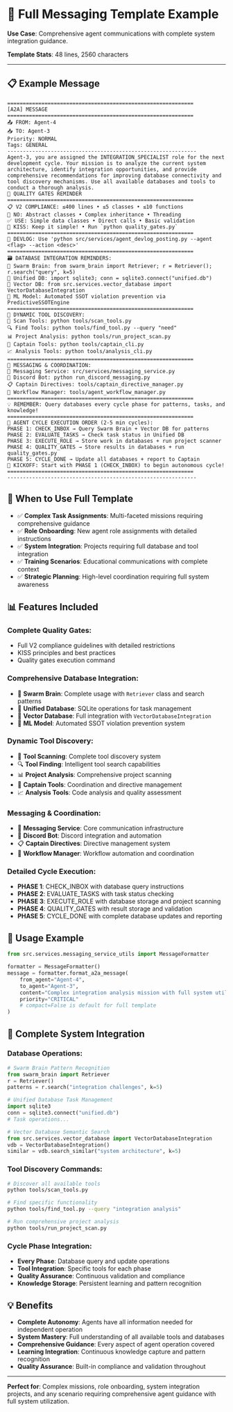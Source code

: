 # 📱 Full Messaging Template Example

**Use Case**: Comprehensive agent communications with complete system integration guidance.

**Template Stats**: 48 lines, 2560 characters

---

## 📋 **Example Message**

```
============================================================
[A2A] MESSAGE
============================================================
📤 FROM: Agent-4
📥 TO: Agent-3
Priority: NORMAL
Tags: GENERAL
-------------------------------------------------------------
Agent-3, you are assigned the INTEGRATION_SPECIALIST role for the next development cycle. Your mission is to analyze the current system architecture, identify integration opportunities, and provide comprehensive recommendations for improving database connectivity and tool discovery mechanisms. Use all available databases and tools to conduct a thorough analysis.
🎯 QUALITY GATES REMINDER
============================================================
📋 V2 COMPLIANCE: ≤400 lines • ≤5 classes • ≤10 functions
🚫 NO: Abstract classes • Complex inheritance • Threading
✅ USE: Simple data classes • Direct calls • Basic validation
🎯 KISS: Keep it simple! • Run `python quality_gates.py`
============================================================
📝 DEVLOG: Use 'python src/services/agent_devlog_posting.py --agent <flag> --action <desc>'
============================================================
🗃️ DATABASE INTEGRATION REMINDERS:
🧠 Swarm Brain: from swarm_brain import Retriever; r = Retriever(); r.search("query", k=5)
🔧 Unified DB: import sqlite3; conn = sqlite3.connect("unified.db")
🧠 Vector DB: from src.services.vector_database import VectorDatabaseIntegration
🤖 ML Model: Automated SSOT violation prevention via PredictiveSSOTEngine
============================================================
🔄 DYNAMIC TOOL DISCOVERY:
📁 Scan Tools: python tools/scan_tools.py
🔍 Find Tools: python tools/find_tool.py --query "need"
📊 Project Analysis: python tools/run_project_scan.py
🎯 Captain Tools: python tools/captain_cli.py
📈 Analysis Tools: python tools/analysis_cli.py
============================================================
🚀 MESSAGING & COORDINATION:
📨 Messaging Service: src/services/messaging_service.py
🤖 Discord Bot: python run_discord_messaging.py
📋 Captain Directives: tools/captain_directive_manager.py
🔄 Workflow Manager: tools/agent_workflow_manager.py
============================================================
💡 REMEMBER: Query databases every cycle phase for patterns, tasks, and knowledge!
============================================================
🔄 AGENT CYCLE EXECUTION ORDER (2-5 min cycles):
PHASE 1: CHECK_INBOX → Query Swarm Brain + Vector DB for patterns
PHASE 2: EVALUATE_TASKS → Check task status in Unified DB  
PHASE 3: EXECUTE_ROLE → Store work in databases + run project scanner
PHASE 4: QUALITY_GATES → Store results in databases + run quality_gates.py
PHASE 5: CYCLE_DONE → Update all databases + report to Captain
🚀 KICKOFF: Start with PHASE 1 (CHECK_INBOX) to begin autonomous cycle!
============================================================
-------------------------------------------------------------
```

## 🎯 **When to Use Full Template**

- ✅ **Complex Task Assignments**: Multi-faceted missions requiring comprehensive guidance
- ✅ **Role Onboarding**: New agent role assignments with detailed instructions
- ✅ **System Integration**: Projects requiring full database and tool integration
- ✅ **Training Scenarios**: Educational communications with complete context
- ✅ **Strategic Planning**: High-level coordination requiring full system awareness

## 📊 **Features Included**

### **Complete Quality Gates:**
- Full V2 compliance guidelines with detailed restrictions
- KISS principles and best practices
- Quality gates execution command

### **Comprehensive Database Integration:**
- 🧠 **Swarm Brain**: Complete usage with `Retriever` class and search patterns
- 🔧 **Unified Database**: SQLite operations for task management
- 🧠 **Vector Database**: Full integration with `VectorDatabaseIntegration`
- 🤖 **ML Model**: Automated SSOT violation prevention system

### **Dynamic Tool Discovery:**
- 📁 **Tool Scanning**: Complete tool discovery system
- 🔍 **Tool Finding**: Intelligent tool search capabilities
- 📊 **Project Analysis**: Comprehensive project scanning
- 🎯 **Captain Tools**: Coordination and directive management
- 📈 **Analysis Tools**: Code analysis and quality assessment

### **Messaging & Coordination:**
- 📨 **Messaging Service**: Core communication infrastructure
- 🤖 **Discord Bot**: Discord integration and automation
- 📋 **Captain Directives**: Directive management system
- 🔄 **Workflow Manager**: Workflow automation and coordination

### **Detailed Cycle Execution:**
- **PHASE 1**: CHECK_INBOX with database query instructions
- **PHASE 2**: EVALUATE_TASKS with task status checking
- **PHASE 3**: EXECUTE_ROLE with database storage and project scanning
- **PHASE 4**: QUALITY_GATES with result storage and validation
- **PHASE 5**: CYCLE_DONE with complete database updates and reporting

## 🔧 **Usage Example**

```python
from src.services.messaging_service_utils import MessageFormatter

formatter = MessageFormatter()
message = formatter.format_a2a_message(
    from_agent="Agent-4",
    to_agent="Agent-3",
    content="Complex integration analysis mission with full system utilization",
    priority="CRITICAL"
    # compact=False is default for full template
)
```

## 🚀 **Complete System Integration**

### **Database Operations:**
```python
# Swarm Brain Pattern Recognition
from swarm_brain import Retriever
r = Retriever()
patterns = r.search("integration challenges", k=5)

# Unified Database Task Management
import sqlite3
conn = sqlite3.connect("unified.db")
# Task operations...

# Vector Database Semantic Search
from src.services.vector_database import VectorDatabaseIntegration
vdb = VectorDatabaseIntegration()
similar = vdb.search_similar("system architecture", k=5)
```

### **Tool Discovery Commands:**
```bash
# Discover all available tools
python tools/scan_tools.py

# Find specific functionality
python tools/find_tool.py --query "integration analysis"

# Run comprehensive project analysis
python tools/run_project_scan.py
```

### **Cycle Phase Integration:**
- **Every Phase**: Database query and update operations
- **Tool Integration**: Specific tools for each phase
- **Quality Assurance**: Continuous validation and compliance
- **Knowledge Storage**: Persistent learning and pattern recognition

## 💡 **Benefits**

- **Complete Autonomy**: Agents have all information needed for independent operation
- **System Mastery**: Full understanding of all available tools and databases
- **Comprehensive Guidance**: Every aspect of agent operation covered
- **Learning Integration**: Continuous knowledge capture and pattern recognition
- **Quality Assurance**: Built-in compliance and validation throughout

---

**Perfect for**: Complex missions, role onboarding, system integration projects, and any scenario requiring comprehensive agent guidance with full system utilization.

